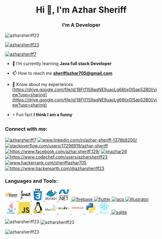 <h1 align="center">Hi 👋, I'm Azhar Sheriff</h1>
<h3 align="center">I'm A Developer</h3>

<p align="left"> <img src="https://komarev.com/ghpvc/?username=azharsheriff23&label=Profile%20views&color=0e75b6&style=flat" alt="azharsheriff23" /> </p>

<p align="left"> <a href="https://github.com/ryo-ma/github-profile-trophy"><img src="https://github-profile-trophy.vercel.app/?username=azharsheriff23" alt="azharsheriff23" /></a> </p>

<p align="left"> <a href="https://twitter.com/azharsheriff7" target="blank"><img src="https://img.shields.io/twitter/follow/azharsheriff7?logo=twitter&style=for-the-badge" alt="azharsheriff7" /></a> </p>

- 🌱 I’m currently learning **Java full stack Developer**

- 📫 How to reach me **sheriffazhar705@gmail.com**

- 📄 Know about my experiences [https://drive.google.com/file/d/18Ft11S9aqNE9uaoLg66tix0lSap52B0l/view?usp=sharing](https://drive.google.com/file/d/18Ft11S9aqNE9uaoLg66tix0lSap52B0l/view?usp=sharing)

- ⚡ Fun fact **I think I am a funny**

<h3 align="left">Connect with me:</h3>
<p align="left">
<a href="https://twitter.com/azharsheriff7" target="blank"><img align="center" src="https://raw.githubusercontent.com/rahuldkjain/github-profile-readme-generator/master/src/images/icons/Social/twitter.svg" alt="azharsheriff7" height="30" width="40" /></a>
<a href="https://linkedin.com/in/www.linkedin.com/in/azhar-sheriff-1376b8200/" target="blank"><img align="center" src="https://raw.githubusercontent.com/rahuldkjain/github-profile-readme-generator/master/src/images/icons/Social/linked-in-alt.svg" alt="www.linkedin.com/in/azhar-sheriff-1376b8200/" height="30" width="40" /></a>
<a href="https://stackoverflow.com/users/stackoverflow.com/users/17296919/azhar-sheriff" target="blank"><img align="center" src="https://raw.githubusercontent.com/rahuldkjain/github-profile-readme-generator/master/src/images/icons/Social/stack-overflow.svg" alt="stackoverflow.com/users/17296919/azhar-sheriff" height="30" width="40" /></a>
<a href="https://fb.com/https://www.facebook.com/azhar.sheriff.129/" target="blank"><img align="center" src="https://raw.githubusercontent.com/rahuldkjain/github-profile-readme-generator/master/src/images/icons/Social/facebook.svg" alt="https://www.facebook.com/azhar.sheriff.129/" height="30" width="40" /></a>
<a href="https://instagram.com/imazhar26" target="blank"><img align="center" src="https://raw.githubusercontent.com/rahuldkjain/github-profile-readme-generator/master/src/images/icons/Social/instagram.svg" alt="imazhar26" height="30" width="40" /></a>
<a href="https://www.codechef.com/users/https://www.codechef.com/users/azharsheriff23" target="blank"><img align="center" src="https://cdn.jsdelivr.net/npm/simple-icons@3.1.0/icons/codechef.svg" alt="https://www.codechef.com/users/azharsheriff23" height="30" width="40" /></a>
<a href="https://www.hackerrank.com/www.hackerrank.com/sheriffazhar705" target="blank"><img align="center" src="https://raw.githubusercontent.com/rahuldkjain/github-profile-readme-generator/master/src/images/icons/Social/hackerrank.svg" alt="www.hackerrank.com/sheriffazhar705" height="30" width="40" /></a>
<a href="https://www.hackerearth.com/https://www.hackerearth.com/@azharsheriff23" target="blank"><img align="center" src="https://raw.githubusercontent.com/rahuldkjain/github-profile-readme-generator/master/src/images/icons/Social/hackerearth.svg" alt="https://www.hackerearth.com/@azharsheriff23" height="30" width="40" /></a>
</p>

<h3 align="left">Languages and Tools:</h3>
<p align="left"> <a href="https://aws.amazon.com" target="_blank" rel="noreferrer"> <img src="https://raw.githubusercontent.com/devicons/devicon/master/icons/amazonwebservices/amazonwebservices-original-wordmark.svg" alt="aws" width="40" height="40"/> </a> <a href="https://canvasjs.com" target="_blank" rel="noreferrer"> <img src="https://raw.githubusercontent.com/Hardik0307/Hardik0307/master/assets/canvasjs-charts.svg" alt="canvasjs" width="40" height="40"/> </a> <a href="https://www.w3schools.com/css/" target="_blank" rel="noreferrer"> <img src="https://raw.githubusercontent.com/devicons/devicon/master/icons/css3/css3-original-wordmark.svg" alt="css3" width="40" height="40"/> </a> <a href="https://www.docker.com/" target="_blank" rel="noreferrer"> <img src="https://raw.githubusercontent.com/devicons/devicon/master/icons/docker/docker-original-wordmark.svg" alt="docker" width="40" height="40"/> </a> <a href="https://dotnet.microsoft.com/" target="_blank" rel="noreferrer"> <img src="https://raw.githubusercontent.com/devicons/devicon/master/icons/dot-net/dot-net-original-wordmark.svg" alt="dotnet" width="40" height="40"/> </a> <a href="https://firebase.google.com/" target="_blank" rel="noreferrer"> <img src="https://www.vectorlogo.zone/logos/firebase/firebase-icon.svg" alt="firebase" width="40" height="40"/> </a> <a href="https://flutter.dev" target="_blank" rel="noreferrer"> <img src="https://www.vectorlogo.zone/logos/flutterio/flutterio-icon.svg" alt="flutter" width="40" height="40"/> </a> <a href="https://cloud.google.com" target="_blank" rel="noreferrer"> <img src="https://www.vectorlogo.zone/logos/google_cloud/google_cloud-icon.svg" alt="gcp" width="40" height="40"/> </a> <a href="https://www.adobe.com/in/products/illustrator.html" target="_blank" rel="noreferrer"> <img src="https://www.vectorlogo.zone/logos/adobe_illustrator/adobe_illustrator-icon.svg" alt="illustrator" width="40" height="40"/> </a> <a href="https://www.java.com" target="_blank" rel="noreferrer"> <img src="https://raw.githubusercontent.com/devicons/devicon/master/icons/java/java-original.svg" alt="java" width="40" height="40"/> </a> <a href="https://developer.mozilla.org/en-US/docs/Web/JavaScript" target="_blank" rel="noreferrer"> <img src="https://raw.githubusercontent.com/devicons/devicon/master/icons/javascript/javascript-original.svg" alt="javascript" width="40" height="40"/> </a> <a href="https://www.linux.org/" target="_blank" rel="noreferrer"> <img src="https://raw.githubusercontent.com/devicons/devicon/master/icons/linux/linux-original.svg" alt="linux" width="40" height="40"/> </a> <a href="https://www.mysql.com/" target="_blank" rel="noreferrer"> <img src="https://raw.githubusercontent.com/devicons/devicon/master/icons/mysql/mysql-original-wordmark.svg" alt="mysql" width="40" height="40"/> </a> <a href="https://nodejs.org" target="_blank" rel="noreferrer"> <img src="https://raw.githubusercontent.com/devicons/devicon/master/icons/nodejs/nodejs-original-wordmark.svg" alt="nodejs" width="40" height="40"/> </a> <a href="https://www.oracle.com/" target="_blank" rel="noreferrer"> <img src="https://raw.githubusercontent.com/devicons/devicon/master/icons/oracle/oracle-original.svg" alt="oracle" width="40" height="40"/> </a> <a href="https://www.python.org" target="_blank" rel="noreferrer"> <img src="https://raw.githubusercontent.com/devicons/devicon/master/icons/python/python-original.svg" alt="python" width="40" height="40"/> </a> <a href="https://reactjs.org/" target="_blank" rel="noreferrer"> <img src="https://raw.githubusercontent.com/devicons/devicon/master/icons/react/react-original-wordmark.svg" alt="react" width="40" height="40"/> </a> <a href="https://www.sqlite.org/" target="_blank" rel="noreferrer"> <img src="https://www.vectorlogo.zone/logos/sqlite/sqlite-icon.svg" alt="sqlite" width="40" height="40"/> </a> </p>

<p><img align="left" src="https://github-readme-stats.vercel.app/api/top-langs?username=azharsheriff23&show_icons=true&locale=en&layout=compact" alt="azharsheriff23" /></p>

<p>&nbsp;<img align="center" src="https://github-readme-stats.vercel.app/api?username=azharsheriff23&show_icons=true&locale=en" alt="azharsheriff23" /></p>

<p><img align="center" src="https://github-readme-streak-stats.herokuapp.com/?user=azharsheriff23&" alt="azharsheriff23" /></p>
